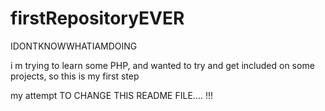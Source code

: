 firstRepositoryEVER
===================

IDONTKNOWWHATIAMDOING

i m trying to learn some PHP, and wanted to try and get included on some projects, so this is my first step

my attempt TO CHANGE THIS README FILE.... !!!

